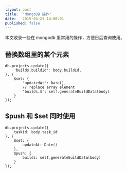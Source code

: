 ```yaml
---
layout: post
title:  "MongoDB 操作"
date:   2015-04-21 14:00:01
published: false
---
```


本文收录一些在 mongodb 里常用的操作，方便日后查询使用。

<!-- more -->

## 替换数组里的某个元素

```
db.projects.update({
    'builds.buildId': body.buildId,
}, {
    $set: {
        'updatedAt': Date(),
        // replace array element
        'builds.$': self.generateBuildData(body)
    }
});
```


## $push 和 $set 同时使用

```
db.projects.update({
    taskId: body.task_id
}, {
    $set: {
        updateAt: Date()
    },
    $push: {
        builds: self.generateBuildData(body)
    }
});
```
